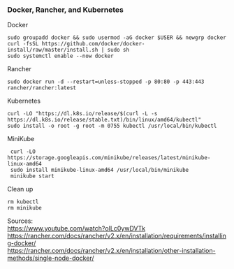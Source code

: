 ### Docker, Rancher, and Kubernetes  
  
Docker

```shell
sudo groupadd docker && sudo usermod -aG docker $USER && newgrp docker 
curl -fsSL https://github.com/docker/docker-install/raw/master/install.sh | sudo sh
sudo systemctl enable --now docker
```
  
Rancher  

```shell
sudo docker run -d --restart=unless-stopped -p 80:80 -p 443:443 rancher/rancher:latest
```
  
Kubernetes

```shell
curl -LO "https://dl.k8s.io/release/$(curl -L -s https://dl.k8s.io/release/stable.txt)/bin/linux/amd64/kubectl"
sudo install -o root -g root -m 0755 kubectl /usr/local/bin/kubectl
```

MiniKube

```shell
 curl -LO https://storage.googleapis.com/minikube/releases/latest/minikube-linux-amd64
 sudo install minikube-linux-amd64 /usr/local/bin/minikube
 minikube start
```

Clean up

```shell
rm kubectl
rm minikube
```
  
Sources:  
<https://www.youtube.com/watch?oILc0ywDVTk>  
<https://rancher.com/docs/rancher/v2.x/en/installation/requirements/installing-docker/>  
<https://rancher.com/docs/rancher/v2.x/en/installation/other-installation-methods/single-node-docker/>  
